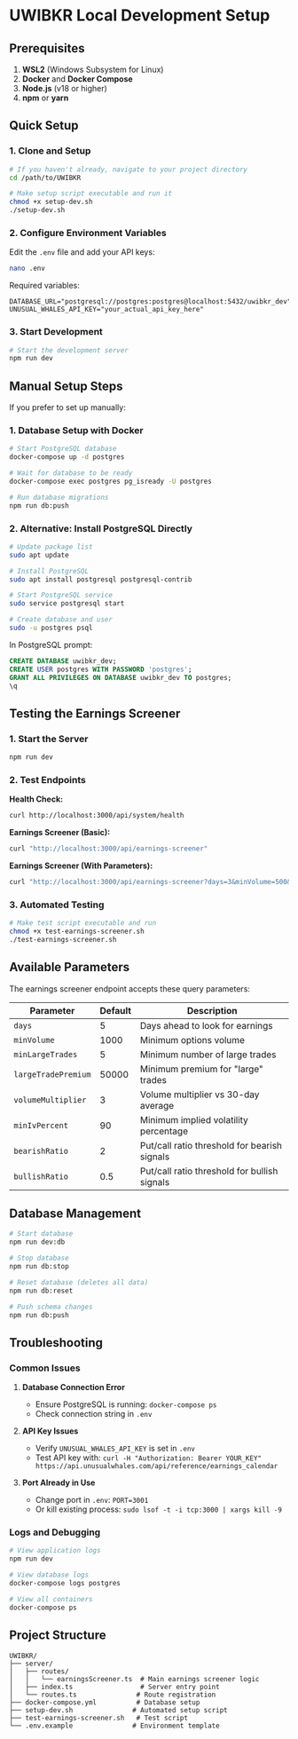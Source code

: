 # UWIBKR Local Development Setup

## Prerequisites

1. **WSL2** (Windows Subsystem for Linux)
2. **Docker** and **Docker Compose**
3. **Node.js** (v18 or higher)
4. **npm** or **yarn**

## Quick Setup

### 1. Clone and Setup
```bash
# If you haven't already, navigate to your project directory
cd /path/to/UWIBKR

# Make setup script executable and run it
chmod +x setup-dev.sh
./setup-dev.sh
```

### 2. Configure Environment Variables
Edit the `.env` file and add your API keys:
```bash
nano .env
```

Required variables:
```env
DATABASE_URL="postgresql://postgres:postgres@localhost:5432/uwibkr_dev"
UNUSUAL_WHALES_API_KEY="your_actual_api_key_here"
```

### 3. Start Development
```bash
# Start the development server
npm run dev
```

## Manual Setup Steps

If you prefer to set up manually:

### 1. Database Setup with Docker
```bash
# Start PostgreSQL database
docker-compose up -d postgres

# Wait for database to be ready
docker-compose exec postgres pg_isready -U postgres

# Run database migrations
npm run db:push
```

### 2. Alternative: Install PostgreSQL Directly
```bash
# Update package list
sudo apt update

# Install PostgreSQL
sudo apt install postgresql postgresql-contrib

# Start PostgreSQL service
sudo service postgresql start

# Create database and user
sudo -u postgres psql
```

In PostgreSQL prompt:
```sql
CREATE DATABASE uwibkr_dev;
CREATE USER postgres WITH PASSWORD 'postgres';
GRANT ALL PRIVILEGES ON DATABASE uwibkr_dev TO postgres;
\q
```

## Testing the Earnings Screener

### 1. Start the Server
```bash
npm run dev
```

### 2. Test Endpoints

**Health Check:**
```bash
curl http://localhost:3000/api/system/health
```

**Earnings Screener (Basic):**
```bash
curl "http://localhost:3000/api/earnings-screener"
```

**Earnings Screener (With Parameters):**
```bash
curl "http://localhost:3000/api/earnings-screener?days=3&minVolume=500&minIvPercent=75&minLargeTrades=3"
```

### 3. Automated Testing
```bash
# Make test script executable and run
chmod +x test-earnings-screener.sh
./test-earnings-screener.sh
```

## Available Parameters

The earnings screener endpoint accepts these query parameters:

| Parameter | Default | Description |
|-----------|---------|-------------|
| `days` | 5 | Days ahead to look for earnings |
| `minVolume` | 1000 | Minimum options volume |
| `minLargeTrades` | 5 | Minimum number of large trades |
| `largeTradePremium` | 50000 | Minimum premium for "large" trades |
| `volumeMultiplier` | 3 | Volume multiplier vs 30-day average |
| `minIvPercent` | 90 | Minimum implied volatility percentage |
| `bearishRatio` | 2 | Put/call ratio threshold for bearish signals |
| `bullishRatio` | 0.5 | Put/call ratio threshold for bullish signals |

## Database Management

```bash
# Start database
npm run dev:db

# Stop database
npm run db:stop

# Reset database (deletes all data)
npm run db:reset

# Push schema changes
npm run db:push
```

## Troubleshooting

### Common Issues

1. **Database Connection Error**
   - Ensure PostgreSQL is running: `docker-compose ps`
   - Check connection string in `.env`

2. **API Key Issues**
   - Verify `UNUSUAL_WHALES_API_KEY` is set in `.env`
   - Test API key with: `curl -H "Authorization: Bearer YOUR_KEY" https://api.unusualwhales.com/api/reference/earnings_calendar`

3. **Port Already in Use**
   - Change port in `.env`: `PORT=3001`
   - Or kill existing process: `sudo lsof -t -i tcp:3000 | xargs kill -9`

### Logs and Debugging

```bash
# View application logs
npm run dev

# View database logs
docker-compose logs postgres

# View all containers
docker-compose ps
```

## Project Structure

```
UWIBKR/
├── server/
│   ├── routes/
│   │   └── earningsScreener.ts  # Main earnings screener logic
│   ├── index.ts                 # Server entry point
│   └── routes.ts               # Route registration
├── docker-compose.yml          # Database setup
├── setup-dev.sh               # Automated setup script
├── test-earnings-screener.sh   # Test script
└── .env.example               # Environment template
```
